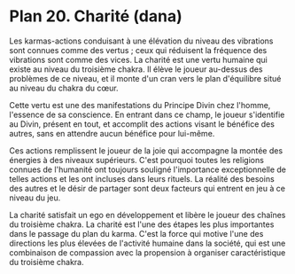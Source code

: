 # Plan 20. Charité (dana)

Les karmas-actions conduisant à une élévation du niveau des vibrations sont connues comme des vertus ; ceux qui réduisent la fréquence des vibrations sont comme des vices. La charité est une vertu humaine qui existe au niveau du troisième chakra. Il élève le joueur au-dessus des problèmes de ce niveau, et il monte d'un cran vers le plan d'équilibre situé au niveau du chakra du cœur.

Cette vertu est une des manifestations du Principe Divin chez l'homme, l'essence de sa conscience. En entrant dans ce champ, le joueur s'identifie au Divin, présent en tout, et accomplit des actions visant le bénéfice des autres, sans en attendre aucun bénéfice pour lui-même.

Ces actions remplissent le joueur de la joie qui accompagne la montée des énergies à des niveaux supérieurs. C'est pourquoi toutes les religions connues de l'humanité ont toujours souligné l'importance exceptionnelle de telles actions et les ont incluses dans leurs rituels. La réalité des besoins des autres et le désir de partager sont deux facteurs qui entrent en jeu à ce niveau du jeu.

La charité satisfait un ego en développement et libère le joueur des chaînes du troisième chakra. La charité est l'une des étapes les plus importantes dans le passage du plan du karma. C'est la force qui motive l'une des directions les plus élevées de l'activité humaine dans la société, qui est une combinaison de compassion avec la propension à organiser caractéristique du troisième chakra.
